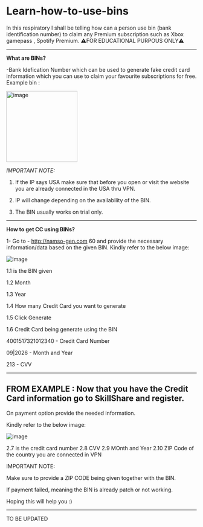 # Learn-how-to-use-bins

In this respiratory I shall be telling how can a person use bin (bank identification number) to claim any Premium subscription such as Xbox gamepass , Spotify Premium. ⚠️FOR 
EDUCATIONAL PURPOUS ONLY⚠️

-----------------------------------------

**What are BINs?**

-Bank Idefication Number which can be used to generate fake credit card information which you can use to claim your favourite subscriptions for free.
Example bin : 

<img width="188" alt="image" src="https://user-images.githubusercontent.com/65659361/152406758-217e6006-94e9-420e-82dd-5ae8e498cc33.png">

_IMPORTANT NOTE:_

1. If the IP says USA make sure that before you open or visit the website you are already connected in the USA thru VPN.

2. IP will change depending on the availability of the BIN.

3. The BIN usually works on trial only.

-----------------------------------------

**How to get CC using BINs?**

1- Go to - http://namso-gen.com 60 and provide the necessary information/data based on the given BIN. Kindly refer to the below image:

![image](https://user-images.githubusercontent.com/65659361/152406142-d309f06b-2278-4642-a0a9-6c7cdfcd94b6.png)

1.1 is the BIN given

1.2 Month

1.3 Year

1.4 How many Credit Card you want to generate

1.5 Click Generate

1.6 Credit Card being generate using the BIN


4001517321012340 - Credit Card Number

09|2026 - Month and Year

213 - CVV

-----------------------------------------
FROM EXAMPLE : **Now that you have the Credit Card information go to SkillShare and register.**
-----------------------------------------

On payment option provide the needed information.

Kindly refer to the below image: 

![image](https://user-images.githubusercontent.com/65659361/152406578-919a1ba8-9c59-4936-8cb4-e2fe9dcca584.png)

2.7 is the credit card number
2.8 CVV
2.9 MOnth and Year
2.10 ZIP Code of the country you are connected in VPN

IMPORTANT NOTE:

Make sure to provide a ZIP CODE being given together with the BIN.

If payment failed, meaning the BIN is already patch or not working.

Hoping this will help you :)

-----------------------------------------

TO BE UPDATED
